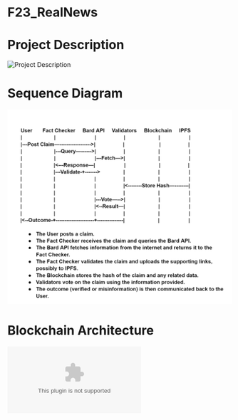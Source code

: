 # F23_RealNews

# Project Description
![Project Description](https://github.com/AI-and-Blockchain/F23_RealNews/blob/69789d3c7e5d2b10d263114234959aca9e765b6f/Project%20Description)

# Sequence Diagram
![Sequence Diagram](https://github.com/AI-and-Blockchain/F23_RealNews/blob/9f5ed930cf95126200a817c54cd60dec3bb043d0/Sequence%20Diagram.PNG)

# Blockchain Architecture
![Blockchain Architecture](https://github.com/AI-and-Blockchain/F23_RealNews/blob/7276c7be785f13ee4ed736c11ef4958f9dbaa0af/Blockchain%20Architecture.docx)

